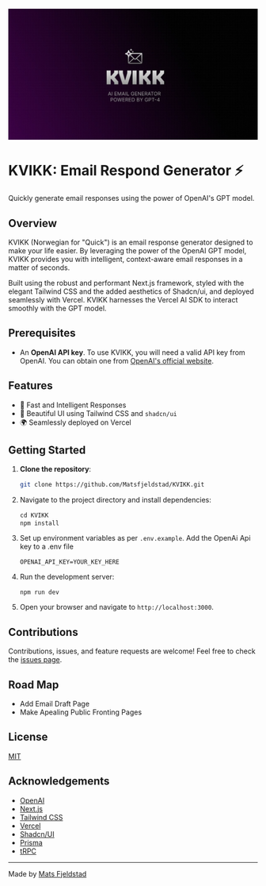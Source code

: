 ![KVIKK](/src/app/opengraph-image.jpg)

# KVIKK: Email Respond Generator ⚡

Quickly generate email responses using the power of OpenAI's GPT model.

## Overview

KVIKK (Norwegian for "Quick") is an email response generator designed to make your life easier. By leveraging the power of the OpenAI GPT model, KVIKK provides you with intelligent, context-aware email responses in a matter of seconds.

Built using the robust and performant Next.js framework, styled with the elegant Tailwind CSS and the added aesthetics of Shadcn/ui, and deployed seamlessly with Vercel. KVIKK harnesses the Vercel AI SDK to interact smoothly with the GPT model.

## Prerequisites

- An **OpenAI API key**. To use KVIKK, you will need a valid API key from OpenAI. You can obtain one from [OpenAI's official website](https://openai.com/).

## Features

- 🚀 Fast and Intelligent Responses
- 🎨 Beautiful UI using Tailwind CSS and `shadcn/ui`
- 🌍 Seamlessly deployed on Vercel

## Getting Started

1. **Clone the repository**:
   ```bash
   git clone https://github.com/Matsfjeldstad/KVIKK.git
   ```
   
2. Navigate to the project directory and install dependencies:

   ```
   cd KVIKK
   npm install
   ```


3. Set up environment variables as per `.env.example`.
   Add the OpenAi Api key to a .env file
   ```
   OPENAI_API_KEY=YOUR_KEY_HERE
   ```


4. Run the development server:
   ```
   npm run dev
   ```


5. Open your browser and navigate to `http://localhost:3000`.

## Contributions

Contributions, issues, and feature requests are welcome! Feel free to check the [issues page](https://github.com/Matsfjeldstad/KVIKK/issues).

## Road Map

- Add Email Draft Page
- Make Apealing Public Fronting Pages

## License

[MIT](https://choosealicense.com/licenses/mit/)

## Acknowledgements

- [OpenAI](https://openai.com/)
- [Next.js](https://nextjs.org/)
- [Tailwind CSS](https://tailwindcss.com/)
- [Vercel](https://vercel.com/)
- [Shadcn/UI](https://ui.shadcn.com/)
- [Prisma](https://www.prisma.io/)
- [tRPC](https://trpc.io/)

---

Made by [Mats Fjeldstad](https://github.com/Matsfjeldstad)


